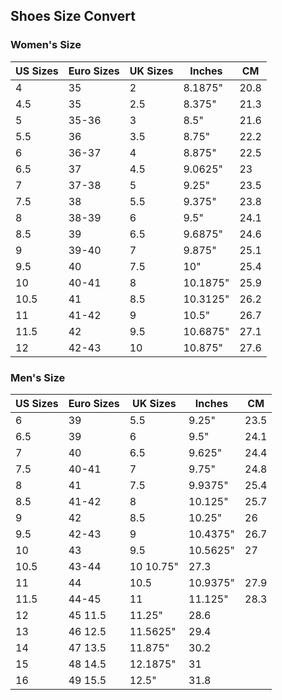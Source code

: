 ## Shoes Size Convert

### Women's Size

| US Sizes | Euro Sizes | UK Sizes | Inches  | CM   |
|----------|------------|----------|---------|------|
| 4        | 35         | 2        | 8.1875" | 20.8 |
| 4.5      | 35         | 2.5      | 8.375"  | 21.3 |
|5	|35-36	|3	|8.5"	|21.6|
|5.5	|36|	3.5	|8.75"	|22.2|
|6	|36-37	|4	|8.875"	|22.5|
|6.5	|37	|4.5	|9.0625"	|23|
|7	|37-38	|5	|9.25"	|23.5|
|7.5	|38	|5.5	|9.375"	|23.8|
|8	|38-39	|6	|9.5"	|24.1|
|8.5	|39	|6.5	|9.6875"	|24.6|
|9	|39-40	|7	|9.875"	|25.1|
|9.5	|40	|7.5	|10"	|25.4|
|10	|40-41	|8	|10.1875"	|25.9|
|10.5	|41	|8.5	|10.3125"	|26.2|
|11	|41-42	|9	|10.5"	|26.7|
|11.5	|42	|9.5	|10.6875"	|27.1|
|12	|42-43	|10	|10.875"	|27.6|

### Men's Size
|US Sizes	|Euro Sizes	|UK Sizes	|Inches	|CM|
|----------|------------|----------|---------|------|
|6	|39	|5.5	|9.25"	|23.5|
|6.5	|39	|6	|9.5"	|24.1|
|7	|40	|6.5	|9.625"	|24.4|
|7.5	|40-41	|7	|9.75"	|24.8|
|8	|41	|7.5	|9.9375"	|25.4|
|8.5	|41-42	|8	|10.125"	|25.7|
|9	|42	|8.5	|10.25"	|26|
|9.5	|42-43	|9	|10.4375"	|26.7|
|10	|43	|9.5	|10.5625"	|27|
|10.5	|43-44	|10	10.75"	|27.3|
|11	|44	|10.5	|10.9375"	|27.9|
|11.5	|44-45	|11	|11.125"	|28.3|
|12	|45	11.5	|11.25"	|28.6|
|13	|46	12.5	|11.5625"	|29.4|
|14	|47	13.5	|11.875"	|30.2|
|15	|48	14.5	|12.1875"	|31|
|16	|49	15.5	|12.5"	|31.8|

